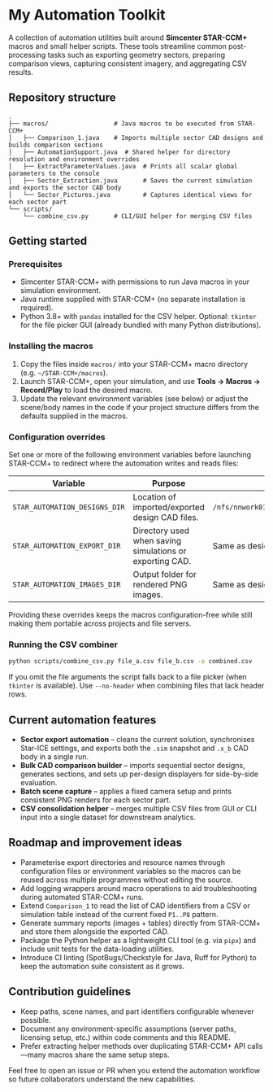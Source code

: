 # My Automation Toolkit

A collection of automation utilities built around **Simcenter STAR-CCM+** macros and small helper
scripts. These tools streamline common post-processing tasks such as exporting geometry sectors,
preparing comparison views, capturing consistent imagery, and aggregating CSV results.

## Repository structure

```
.
├── macros/                  # Java macros to be executed from STAR-CCM+
│   ├── Comparison_1.java    # Imports multiple sector CAD designs and builds comparison sections
│   ├── AutomationSupport.java  # Shared helper for directory resolution and environment overrides
│   ├── ExtractParameterValues.java  # Prints all scalar global parameters to the console
│   ├── Sector_Extraction.java       # Saves the current simulation and exports the sector CAD body
│   └── Sector_Pictures.java         # Captures identical views for each sector part
└── scripts/
    └── combine_csv.py       # CLI/GUI helper for merging CSV files
```

## Getting started

### Prerequisites

* Simcenter STAR-CCM+ with permissions to run Java macros in your simulation environment.
* Java runtime supplied with STAR-CCM+ (no separate installation is required).
* Python 3.8+ with `pandas` installed for the CSV helper. Optional: `tkinter` for the file picker GUI
  (already bundled with many Python distributions).

### Installing the macros

1. Copy the files inside `macros/` into your STAR-CCM+ macro directory (e.g. `~/STAR-CCM+/macros`).
2. Launch STAR-CCM+, open your simulation, and use **Tools → Macros → Record/Play** to load the
   desired macro.
3. Update the relevant environment variables (see below) or adjust the scene/body names in the code
   if your project structure differs from the defaults supplied in the macros.

### Configuration overrides

Set one or more of the following environment variables before launching STAR-CCM+ to redirect where
the automation writes and reads files:

| Variable | Purpose | Default |
| --- | --- | --- |
| `STAR_AUTOMATION_DESIGNS_DIR` | Location of imported/exported design CAD files. | `/nfs/nnwork011/106300/03_Simulations/Sector/V2410/Designs/` |
| `STAR_AUTOMATION_EXPORT_DIR` | Directory used when saving simulations or exporting CAD. | Same as designs directory |
| `STAR_AUTOMATION_IMAGES_DIR` | Output folder for rendered PNG images. | Same as designs directory |

Providing these overrides keeps the macros configuration-free while still making them portable across
projects and file servers.

### Running the CSV combiner

```bash
python scripts/combine_csv.py file_a.csv file_b.csv -o combined.csv
```

If you omit the file arguments the script falls back to a file picker (when `tkinter` is available).
Use `--no-header` when combining files that lack header rows.

## Current automation features

* **Sector export automation** – cleans the current solution, synchronises Star-ICE settings, and
  exports both the `.sim` snapshot and `.x_b` CAD body in a single run.
* **Bulk CAD comparison builder** – imports sequential sector designs, generates sections, and sets
  up per-design displayers for side-by-side evaluation.
* **Batch scene capture** – applies a fixed camera setup and prints consistent PNG renders for each
  sector part.
* **CSV consolidation helper** – merges multiple CSV files from GUI or CLI input into a single
  dataset for downstream analytics.

## Roadmap and improvement ideas

* Parameterise export directories and resource names through configuration files or environment
  variables so the macros can be reused across multiple programmes without editing the source.
* Add logging wrappers around macro operations to aid troubleshooting during automated STAR-CCM+
  runs.
* Extend `Comparison_1` to read the list of CAD identifiers from a CSV or simulation table instead
  of the current fixed `P1..P8` pattern.
* Generate summary reports (images + tables) directly from STAR-CCM+ and store them alongside the
  exported CAD.
* Package the Python helper as a lightweight CLI tool (e.g. via `pipx`) and include unit tests for
  the data-loading utilities.
* Introduce CI linting (SpotBugs/Checkstyle for Java, Ruff for Python) to keep the automation suite
  consistent as it grows.

## Contribution guidelines

* Keep paths, scene names, and part identifiers configurable whenever possible.
* Document any environment-specific assumptions (server paths, licensing setup, etc.) within code
  comments and this README.
* Prefer extracting helper methods over duplicating STAR-CCM+ API calls—many macros share the same
  setup steps.

Feel free to open an issue or PR when you extend the automation workflow so future collaborators
understand the new capabilities.
